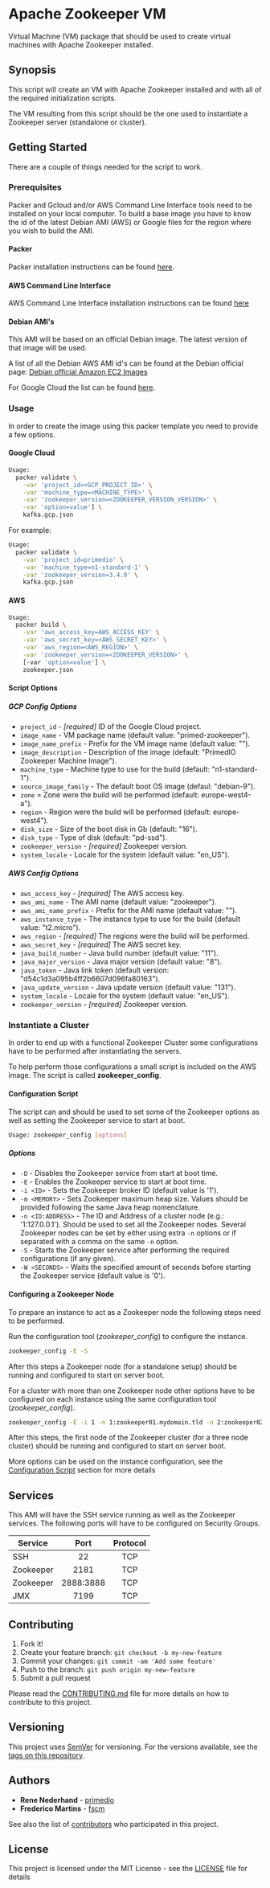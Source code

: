 # Apache Zookeeper VM

Virtual Machine (VM) package that should be used to create virtual machines with Apache Zookeeper installed.

## Synopsis

This script will create an VM with Apache Zookeeper installed and with all of
the required initialization scripts.

The VM resulting from this script should be the one used to instantiate a
Zookeeper server (standalone or cluster).

## Getting Started

There are a couple of things needed for the script to work.

### Prerequisites

Packer and Gcloud and/or AWS Command Line Interface tools need to be installed on your local computer.
To build a base image you have to know the id of the latest Debian AMI (AWS) or Google files for the region where you wish to build the AMI.

#### Packer

Packer installation instructions can be found
[here](https://www.packer.io/docs/installation.html).

#### AWS Command Line Interface

AWS Command Line Interface installation instructions can be found [here](http://docs.aws.amazon.com/cli/latest/userguide/installing.html)

#### Debian AMI's

This AMI will be based on an official Debian image. The latest version of that
image will be used.

A list of all the Debian AWS AMI id's can be found at the Debian official page:
[Debian official Amazon EC2 Images](https://wiki.debian.org/Cloud/AmazonEC2Image/)

For Google Cloud the list can be found [here](https://cloud.google.com/compute/docs/images).

### Usage

In order to create the image using this packer template you need to provide a
few options.

#### Google Cloud

```bash
Usage:
  packer validate \
    -var 'project_id=<GCP_PROJECT_ID>' \
    -var 'machine_type=<MACHINE_TYPE>' \
    -var 'zookeeper_version=<ZOOKEEPER_VERSION_VERSION>' \
    -var 'option=value'] \
    kafka.gcp.json
```

For example: 

```bash
Usage:
  packer validate \
    -var 'project_id=primedio' \
    -var 'machine_type=n1-standard-1' \
    -var 'zookeeper_version=3.4.9' \
    kafka.gcp.json
```

#### AWS

```bash
Usage:
  packer build \
    -var 'aws_access_key=AWS_ACCESS_KEY' \
    -var 'aws_secret_key=<AWS_SECRET_KEY>' \
    -var 'aws_region=<AWS_REGION>' \
    -var 'zookeeper_version=<ZOOKEEPER_VERSION>' \
    [-var 'option=value'] \
    zookeeper.json
```

#### Script Options

##### GCP Config Options

- `project_id` - *[required]* ID of the Google Cloud project.
- `image_name` - VM package name (default value: "primed-zookeeper").
- `image_name_prefix` - Prefix for the VM image name (default value: "").
- `image_description` - Description of the image (default: "PrimedIO Zookeeper Machine Image").
- `machine_type` - Machine type to use for the build (default: "n1-standard-1").
- `source_image_family` - The default boot OS image (defaul: "debian-9").
- `zone` = Zone were the build will be performed (default: europe-west4-a").
- `region` - Region were the build will be performed (default: europe-west4").
- `disk_size` - Size of the boot disk in Gb (default: "16").
- `disk_type` - Type of disk (default: "pd-ssd").
- `zookeeper_version` - *[required]* Zookeeper version.
- `system_locale` - Locale for the system (default value: "en_US").

##### AWS Config Options

- `aws_access_key` - *[required]* The AWS access key.
- `aws_ami_name` - The AMI name (default value: "zookeeper").
- `aws_ami_name_prefix` - Prefix for the AMI name (default value: "").
- `aws_instance_type` - The instance type to use for the build (default value: "t2.micro").
- `aws_region` - *[required]* The regions were the build will be performed.
- `aws_secret_key` - *[required]* The AWS secret key.
- `java_build_number` - Java build number (default value: "11").
- `java_major_version` - Java major version (default value: "8").
- `java_token` - Java link token (default version: "d54c1d3a095b4ff2b6607d096fa80163").
- `java_update_version` - Java update version (default value: "131").
- `system_locale` - Locale for the system (default value: "en_US").
- `zookeeper_version` - *[required]* Zookeeper version.

### Instantiate a Cluster

In order to end up with a functional Zookeeper Cluster some configurations have
to be performed after instantiating the servers.

To help perform those configurations a small script is included on the AWS
image. The script is called **zookeeper_config**.

#### Configuration Script

The script can and should be used to set some of the Zookeeper options as well
as setting the Zookeeper service to start at boot.

```bash
Usage: zookeeper_config [options]
```

##### Options

- `-D` - Disables the Zookeeper service from start at boot time.
- `-E` - Enables the Zookeeper service to start at boot time.
- `-i <ID>` - Sets the Zookeeper broker ID (default value is '1').
- `-m <MEMORY>` - Sets Zookeeper maximum heap size. Values should be provided following the same Java heap nomenclature.
- `-n <ID:ADDRESS>` - The ID and Address of a cluster node (e.g.: '1:127.0.0.1'). Should be used to set all the Zookeeper nodes. Several Zookeeper nodes can be set by either using extra `-n` options or if separated with a comma on the same `-n` option.
- `-S` - Starts the Zookeeper service after performing the required configurations (if any given).
- `-W <SECONDS>` - Waits the specified amount of seconds before starting the Zookeeper service (default value is '0').

#### Configuring a Zookeeper Node

To prepare an instance to act as a Zookeeper node the following steps need to
be performed.

Run the configuration tool (*zookeeper_config*) to configure the instance.

```bash
zookeeper_config -E -S
```

After this steps a Zookeeper node (for a standalone setup) should be running
and configured to start on server boot.

For a cluster with more than one Zookeeper node other options have to be
configured on each instance using the same configuration tool
(*zookeeper_config*).

```bash
zookeeper_config -E -i 1 -n 1:zookeeper01.mydomain.tld -n 2:zookeeper02.mydomain.tld,3:zookeeper03.mydomain.tld -S
```

After this steps, the first node of the Zookeeper cluster (for a three node
cluster) should be running and configured to start on server boot.

More options can be used on the instance configuration, see the
[Configuration Script](#configuration-script) section for more details

## Services

This AMI will have the SSH service running as well as the Zookeeper services.
The following ports will have to be configured on Security Groups.

| Service      | Port      | Protocol |
|--------------|:---------:|:--------:|
| SSH          | 22        |    TCP   |
| Zookeeper    | 2181      |    TCP   |
| Zookeeper    | 2888:3888 |    TCP   |
| JMX          | 7199      |    TCP   |

## Contributing

1. Fork it!
2. Create your feature branch: `git checkout -b my-new-feature`
3. Commit your changes: `git commit -am 'Add some feature'`
4. Push to the branch: `git push origin my-new-feature`
5. Submit a pull request

Please read the [CONTRIBUTING.md](CONTRIBUTING.md) file for more details on how
to contribute to this project.

## Versioning

This project uses [SemVer](http://semver.org/) for versioning. For the versions
available, see the [tags on this repository](https://github.com/primedio/packer-zookeeper/tags).

## Authors

- **Rene Nederhand** - [primedio](https://github.com/primedio)
- **Frederico Martins** - [fscm](https://github.com/fscm)

See also the list of [contributors](https://github.com/packer-zookeeper/contributors)
who participated in this project.

## License

This project is licensed under the MIT License - see the [LICENSE](LICENSE)
file for details
